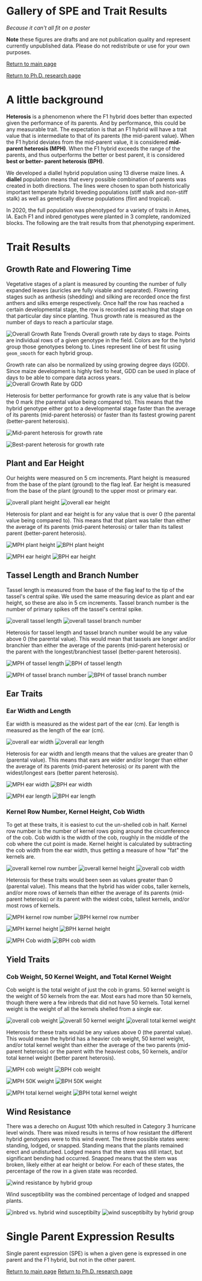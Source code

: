 # Gallery of SPE and Trait Results
_Because it can't all fit on a poster_

**Note** these figures are drafts and are not publication quality and represent currently unpublished data. Please do not redistribute or use for your own purposes.

[Return to main page](https://snodgras.github.io/)

[Return to Ph.D. research page](../PhDresearch.md)

# A little background

**Heterosis** is a phenomenon where the F1 hybrid does better than expected given the performance of its parents. 
And by performance, this could be any measurable trait. 
The expectation is that an F1 hybrid will have a trait value that is intermediate to that of its parents (the mid-parent value). 
When the F1 hybrid deviates from the mid-parent value, it is considered **mid-parent heterosis (MPH)**. 
When the F1 hybrid exceeds the range of the parents, and thus outperforms the better or best parent, it is considered **best or better- parent heterosis (BPH)**.

We developed a diallel hybrid population using 13 diverse maize lines. 
A **diallel** population means that every possible combination of parents was created in both directions. 
The lines were chosen to span both historically important temperate hybrid breeding populations (stiff stalk and non-stiff stalk) as well as genetically diverse populations (flint and tropical). 

In 2020, the full population was phenotyped for a variety of traits in Ames, IA. 
Each F1 and inbred genotypes were planted in 3 complete, randomized blocks. 
The following are the trait results from that phenotyping experiment. 

# Trait Results
## Growth Rate and Flowering Time

Vegetative stages of a plant is measured by counting the number of fully expanded leaves (auricles are fully visable and separated).
Flowering stages such as anthesis (shedding) and silking are recorded once the first anthers and silks emerge respectively.
Once half the row has reached a certain developmental stage, the row is recorded as reaching that stage on that particular day since planting.
Thus growth rate is measured as the number of days to reach a particular stage. 

![Overall Growth Rate Trends](OverallGrowthTrends_2020.png)
Overall growth rate by days to stage. 
Points are individual rows of a given genotype in the field. 
Colors are for the hybrid group those genotypes belong to. 
Lines represent line of best fit using `geom_smooth` for each hybrid group. 

Growth rate can also be normalized by using growing degree days (GDD). 
Since maize development is highly tied to heat, GDD can be used in place of days to be able to compare data across years. 
![Overall Growth Rate by GDD](GrowthRate.GDD.heatmap.png)

Heterosis for better performance for growth rate is any value that is below the 0 mark (the parental value being compared to). 
This means that the hybrid genotype either got to a developmental stage faster than the average of its parents (mid-parent heterosis) or faster than its fastest growing parent (better-parent heterosis). 

![Mid-parent heterosis for growth rate](midparentheterosis_GrowthRate_2020.png)

![Best-parent heterosis for growth rate](Bestparentheterosis_growthrate_2020.png)

## Plant and Ear Height
Our heights were measured on 5 cm increments. Plant height is measured from the base of the plant (ground) to the flag leaf. Ear height is measured from the base of the plant (ground) to the upper most or primary ear. 

![overall plant height](plantHeight.box-violinplot.lettered.png)
![overall ear height](earHeight.box-violinplot.lettered.png)

Heterosis for plant and ear height is for any value that is over 0 (the parental value being compared to). 
This means that that plant was taller than either the average of its parents (mid-parent heterosis) or taller than its tallest parent (better-parent heterosis).

![MPH plant height](mph.plantHeight.box-violinplot.lettered.png)
![BPH plant height](bph.plantHeight.box-violinplot.lettered.png)

![MPH ear height](mph.earHeight.box-violinplot.lettered.png)
![BPH ear height](bph.earHeight.box-violinplot.lettered.png)
 

## Tassel Length and Branch Number

Tassel length is measured from the base of the flag leaf to the tip of the tassel's central spike. 
We used the same measuring device as plant and ear height, so these are also in 5 cm increments. 
Tassel branch number is the number of primary spikes off the tassel's central spike. 

![overall tassel length](tassellength.violin.labeled.png)
![overall tassel branch number](tasselbranchnumber.violin.labeled.png)

Heterosis for tassel length and tassel branch number would be any value above 0 (the parental value). This would mean that tassels are longer and/or branchier than either the average of the parents (mid-parent heterosis) or the parent with the longest/branchiest tassel (better-parent heterosis).

![MPH of tassel length](tassellength.mph.violin.labeled.png)
![BPH of tassel length](tassellength.bph.violin.labeled.png)

![MPH of tassel branch number](tasselbranchnumber.mph.violin.labeled.png)
![BPH of tassel branch number](tasselbranchnumber.bph.violin.labeled.png)

## Ear Traits
### Ear Width and Length

Ear width is measured as the widest part of the ear (cm). 
Ear length is measured as the length of the ear (cm). 

![overall ear width](earwidth.box-violinplot.lettered.png)
![overall ear length](earlength.box-violinplot.lettered.png)

Heterosis for ear width and length means that the values are greater than 0 (parental value). This means that ears are wider and/or longer than either the average of its parents (mid-parent heterosis) or its parent with the widest/longest ears (better parent heterosis). 

![MPH ear width](mph.earwidth.box-violinplot.lettered.png)
![BPH ear width](bph.earwidth.box-violinplot.lettered.png)

![MPH ear length](mph.earlength.box-violinplot.lettered.png)
![BPH ear length](bph.earlength.box-violinplot.lettered.png)

### Kernel Row Number, Kernel Height, Cob Width

To get at these traits, it is easiest to cut the un-shelled cob in half. 
Kernel row number is the number of kernel rows going around the circumference of the cob. 
Cob width is the width of the cob, roughly in the middle of the cob where the cut point is made. 
Kernel height is calculated by subtracting the cob width from the ear width, thus getting a measure of how "fat" the kernels are. 

![overall kernel row number](kernelrownumber.box-violinplot.lettered.png)
![overall kernel height](kernelheight.box-violinplot.lettered.png)
![overall cob width](cobwidth.box-violinplot.lettered.png)

Heterosis for these traits would been seen as values greater than 0 (parental value). This means that the hybrid has wider cobs, taller kernels, and/or more rows of kernels than either the average of its parents (mid-parent heterosis) or its parent with the widest cobs, tallest kernels, and/or most rows of kernels. 

![MPH kernel row number](mph.kernelrownumber.box-violinplot.lettered.png)
![BPH kernel row number](bph.kernelrownumber.box-violinplot.lettered.png)

![MPH kernel height](mph.kernelheight.box-violinplot.lettered.png)
![BPH kernel height](bph.kernelheight.box-violinplot.lettered.png)

![MPH Cob width](mph.cobwidth.box-violinplot.lettered.png)
![BPH cob width](bph.cobwidth.box-violinplot.lettered.png)

## Yield Traits
### Cob Weight, 50 Kernel Weight, and Total Kernel Weight

Cob weight is the total weight of just the cob in grams. 
50 kernel weight is the weight of 50 kernels from the ear. 
Most ears had more than 50 kernels, though there were a few inbreds that did not have 50 kernels. 
Total kernel weight is the weight of all the kernels shelled from a single ear. 

![overall cob weight](cobweight.box-violinplot.lettered.png)
![overall 50 kernel weight](fiftykernelweight.box-violinplot.lettered.png)
![overall total kernel weight](totalkernelweight.box-jitterplot.lettered.png)

Heterosis for these traits would be any values above 0 (the parental value). This would mean the hybrid has a heavier cob weight, 50 kernel weight, and/or total kernel weight than either the average of the two parents (mid-parent heterosis) or the parent with the heaviest cobs, 50 kernels, and/or total kernel weight (better parent heterosis). 

![MPH cob weight](mph.cobweight.box-violinplot.lettered.png)
![BPH cob weight](bph.cobweight.box-violinplot.lettered.png)

![MPH 50K weight](mph.fiftykernelweight.box-violinplot.lettered.png)
![BPH 50K weight](bph.fiftykernelweight.box-violinplot.lettered.png)

![MPH total kernel weight](mph.totalkernelweight.box-violinplot.lettered.png)
![BPH total kernel weight](bph.totalkernelweight.box-violinplot.lettered.png)

## Wind Resistance

There was a derecho on August 10th which resulted in Category 3 hurricane level winds. 
There was mixed results in terms of how resistant the different hybrid genotypes were to this wind event. 
The three possible states were: standing, lodged, or snapped. 
Standing means that the plants remained erect and undisturbed. 
Lodged means that the stem was still intact, but significant bending had occurred. 
Snapped means that the stem was broken, likely either at ear height or below. 
For each of these states, the percentage of the row in a given state was recorded. 

![wind resistance by hybrid group](windresistance_density.HybridGroup.png)

Wind susceptibility was the combined percentage of lodged and snapped plants. 

![inbred vs. hybrid wind susceptibilty](windresistance_density_windsuscept.inbredvhybrid.png)
![wind susceptibilty by hybrid group](windresistance_density_windsuscept.HybridGroup.png)

# Single Parent Expression Results
Single parent expression (SPE) is when a given gene is expressed in one parent and the F1 hybrid, but not in the other parent.

[Return to main page](https://snodgras.github.io/)
[Return to Ph.D. research page](../PhDresearch.md)
